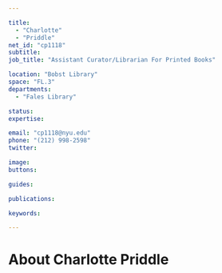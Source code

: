 ```yaml
---

title:
  - "Charlotte"
  - "Priddle"
net_id: "cp1118"
subtitle: 
job_title: "Assistant Curator/Librarian For Printed Books"

location: "Bobst Library"
space: "FL.3"
departments:
  - "Fales Library"

status: 
expertise:

email: "cp1118@nyu.edu"
phone: "(212) 998-2598"
twitter: 

image: 
buttons:

guides:

publications:

keywords:

---
```


# About Charlotte Priddle


